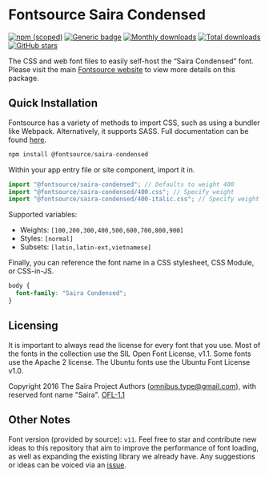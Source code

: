 # Fontsource Saira Condensed

[![npm (scoped)](https://img.shields.io/npm/v/@fontsource/saira-condensed?color=brightgreen)](https://www.npmjs.com/package/@fontsource/saira-condensed) [![Generic badge](https://img.shields.io/badge/fontsource-passing-brightgreen)](https://github.com/fontsource/fontsource) [![Monthly downloads](https://badgen.net/npm/dm/@fontsource/saira-condensed)](https://github.com/fontsource/fontsource) [![Total downloads](https://badgen.net/npm/dt/@fontsource/saira-condensed)](https://github.com/fontsource/fontsource) [![GitHub stars](https://img.shields.io/github/stars/fontsource/fontsource.svg?style=social&label=Star)](https://github.com/fontsource/fontsource/stargazers)

The CSS and web font files to easily self-host the “Saira Condensed” font. Please visit the main [Fontsource website](https://fontsource.org/fonts/saira-condensed) to view more details on this package.

## Quick Installation

Fontsource has a variety of methods to import CSS, such as using a bundler like Webpack. Alternatively, it supports SASS. Full documentation can be found [here](https://fontsource.org/docs/getting-started/introduction).

```javascript
npm install @fontsource/saira-condensed
```

Within your app entry file or site component, import it in.

```javascript
import "@fontsource/saira-condensed"; // Defaults to weight 400
import "@fontsource/saira-condensed/400.css"; // Specify weight
import "@fontsource/saira-condensed/400-italic.css"; // Specify weight and style

```

Supported variables:
- Weights: `[100,200,300,400,500,600,700,800,900]`
- Styles: `[normal]`
- Subsets: `[latin,latin-ext,vietnamese]`

Finally, you can reference the font name in a CSS stylesheet, CSS Module, or CSS-in-JS.

```css
body {
  font-family: "Saira Condensed";
}
```

## Licensing
It is important to always read the license for every font that you use.
Most of the fonts in the collection use the SIL Open Font License, v1.1. Some fonts use the Apache 2 license. The Ubuntu fonts use the Ubuntu Font License v1.0.

Copyright 2016 The Saira Project Authors (omnibus.type@gmail.com), with reserved font name "Saira".
[OFL-1.1](http://scripts.sil.org/OFL)

## Other Notes
Font version (provided by source): `v11`.
Feel free to star and contribute new ideas to this repository that aim to improve the performance of font loading, as well as expanding the existing library we already have. Any suggestions or ideas can be voiced via an [issue](https://github.com/fontsource/fontsource/issues).